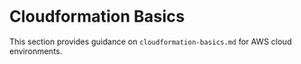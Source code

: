 # Cloudformation Basics

This section provides guidance on `cloudformation-basics.md` for AWS cloud environments.